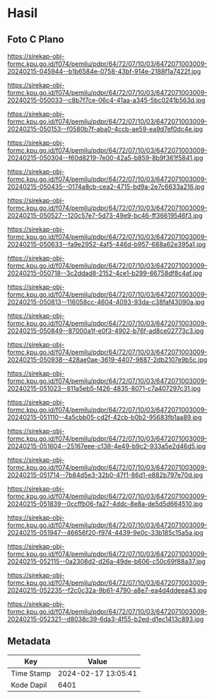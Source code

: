 # Hasil

## Foto C Plano

https://sirekap-obj-formc.kpu.go.id/f074/pemilu/pdpr/64/72/07/10/03/6472071003009-20240215-045944--b1b6584e-0758-43bf-914e-2188f1a7422f.jpg

https://sirekap-obj-formc.kpu.go.id/f074/pemilu/pdpr/64/72/07/10/03/6472071003009-20240215-050033--c8b7f7ce-06c4-41aa-a345-5bc0241b563d.jpg

https://sirekap-obj-formc.kpu.go.id/f074/pemilu/pdpr/64/72/07/10/03/6472071003009-20240215-050153--f0580b7f-aba0-4ccb-ae59-ea9d7ef0dc4e.jpg

https://sirekap-obj-formc.kpu.go.id/f074/pemilu/pdpr/64/72/07/10/03/6472071003009-20240215-050304--f60d8219-7e00-42a5-b859-8b9f361f5841.jpg

https://sirekap-obj-formc.kpu.go.id/f074/pemilu/pdpr/64/72/07/10/03/6472071003009-20240215-050435--0174a8cb-cea2-4715-bd9a-2e7c6633a216.jpg

https://sirekap-obj-formc.kpu.go.id/f074/pemilu/pdpr/64/72/07/10/03/6472071003009-20240215-050527--120c57e7-5d73-49e9-bc46-ff36619546f3.jpg

https://sirekap-obj-formc.kpu.go.id/f074/pemilu/pdpr/64/72/07/10/03/6472071003009-20240215-050633--fa9e2952-4af5-446d-b957-688a62e395a1.jpg

https://sirekap-obj-formc.kpu.go.id/f074/pemilu/pdpr/64/72/07/10/03/6472071003009-20240215-050718--3c2ddad8-2152-4ce1-b299-66758df8c4af.jpg

https://sirekap-obj-formc.kpu.go.id/f074/pemilu/pdpr/64/72/07/10/03/6472071003009-20240215-050813--116058cc-4604-4093-93da-c38faf43090a.jpg

https://sirekap-obj-formc.kpu.go.id/f074/pemilu/pdpr/64/72/07/10/03/6472071003009-20240215-050849--87000a1f-e0f3-4902-b76f-ad8ce02773c3.jpg

https://sirekap-obj-formc.kpu.go.id/f074/pemilu/pdpr/64/72/07/10/03/6472071003009-20240215-050938--428ae0ae-3619-4407-9887-2db2107e9b5c.jpg

https://sirekap-obj-formc.kpu.go.id/f074/pemilu/pdpr/64/72/07/10/03/6472071003009-20240215-051023--811a5eb5-f426-4835-8071-c7a407297c31.jpg

https://sirekap-obj-formc.kpu.go.id/f074/pemilu/pdpr/64/72/07/10/03/6472071003009-20240215-051110--4a5cbb05-cd2f-42cb-b0b2-95683fb1aa89.jpg

https://sirekap-obj-formc.kpu.go.id/f074/pemilu/pdpr/64/72/07/10/03/6472071003009-20240215-051604--25167eee-c138-4e49-b9c2-933a5e2d46d5.jpg

https://sirekap-obj-formc.kpu.go.id/f074/pemilu/pdpr/64/72/07/10/03/6472071003009-20240215-051714--7b84d5e3-32b0-47f1-86d1-e882b797e70d.jpg

https://sirekap-obj-formc.kpu.go.id/f074/pemilu/pdpr/64/72/07/10/03/6472071003009-20240215-051839--0ccffb06-fa27-4ddc-8e8a-de5d5d664510.jpg

https://sirekap-obj-formc.kpu.go.id/f074/pemilu/pdpr/64/72/07/10/03/6472071003009-20240215-051947--46656f20-f974-4439-9e0c-33b185c15a5a.jpg

https://sirekap-obj-formc.kpu.go.id/f074/pemilu/pdpr/64/72/07/10/03/6472071003009-20240215-052115--0a2308d2-d26a-49de-b606-c50c69f88a37.jpg

https://sirekap-obj-formc.kpu.go.id/f074/pemilu/pdpr/64/72/07/10/03/6472071003009-20240215-052235--f2c0c32a-9b61-4790-a8e7-ea4d4ddeea43.jpg

https://sirekap-obj-formc.kpu.go.id/f074/pemilu/pdpr/64/72/07/10/03/6472071003009-20240215-052321--d8038c39-6da3-4f55-b2ed-d1ec1413c893.jpg


## Metadata

| Key        | Value               |
| ---------- | ------------------- |
| Time Stamp | 2024-02-17 13:05:41 |
| Kode Dapil | 6401                |



